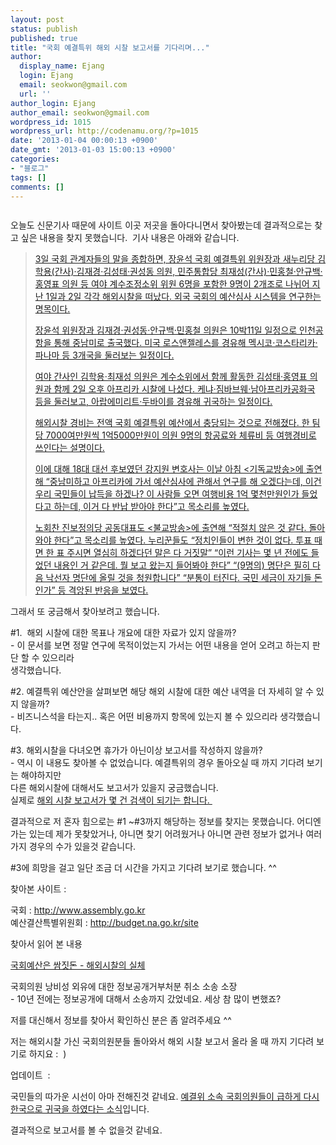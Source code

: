 ```yaml
---
layout: post
status: publish
published: true
title: "국회 예결특위 해외 시찰 보고서를 기다리며..."
author:
  display_name: Ejang
  login: Ejang
  email: seokwon@gmail.com
  url: ''
author_login: Ejang
author_email: seokwon@gmail.com
wordpress_id: 1015
wordpress_url: http://codenamu.org/?p=1015
date: '2013-01-04 00:00:13 +0900'
date_gmt: '2013-01-03 15:00:13 +0900'
categories:
- "블로그"
tags: []
comments: []
---
```

<p><img class="aligncenter" src="http://farm6.staticflickr.com/5286/5226383925_b3e4bd8b19_o.png" alt="" /></p>
<p>오늘도 신문기사 때문에 사이트 이곳 저곳을 돌아다니면서 찾아봤는데 결과적으로는 찾고 싶은 내용을 찾지 못했습니다.  기사 내용은 아래와 같습니다.</p>
<blockquote><p><a href="http://www.hani.co.kr/arti/politics/politics_general/568108.html" target="_blank">3일 국회 관계자들의 말을 종합하면, 장윤석 국회 예결특위 위원장과 새누리당 김학용(간사)·김재경·김성태·권성동 의원, 민주통합당 최재성(간사)·민홍철·안규백·홍영표 의원 등 여야 계수조정소위 위원 6명을 포함한 9명이 2개조로 나뉘어 지난 1일과 2일 각각 해외시찰을 떠났다. 외국 국회의 예산심사 시스템을 연구한는 명목이다.</a></p>
<p><a href="http://www.hani.co.kr/arti/politics/politics_general/568108.html" target="_blank">장윤석 위원장과 김재경·권성동·안규백·민홍철 의원은 10박11일 일정으로 인천공항을 통해 중남미로 출국했다. 미국 로스앤젤레스를 경유해 멕시코·코스타리카·파나마 등 3개국을 둘러보는 일정이다.</a></p>
<p><a href="http://www.hani.co.kr/arti/politics/politics_general/568108.html" target="_blank">여야 간사인 김학용·최재성 의원은 계수소위에서 함께 활동한 김성태·홍영표 의원과 함께 2일 오후 아프리카 시찰에 나섰다. 케냐·짐바브웨·남아프리카공화국 등을 둘러보고, 아랍에미리트·두바이를 경유해 귀국하는 일정이다.</a></p>
<p><a href="http://www.hani.co.kr/arti/politics/politics_general/568108.html" target="_blank">해외시찰 경비는 전액 국회 예결특위 예산에서 충당되는 것으로 전해졌다. 한 팀당 7000여만원씩 1억5000만원이 의원 9명의 항공료와 체류비 등 여행경비로 쓰인다는 설명이다.</a></p>
<p><a href="http://www.hani.co.kr/arti/politics/politics_general/568108.html" target="_blank">이에 대해 18대 대선 후보였던 강지원 변호사는 이날 아침 &lt;기독교방송&gt;에 출연해 “중남미하고 아프리카에 가서 예산심사에 관해서 연구를 해 오겠다는데, 이건 우리 국민들이 납득을 하겠나? 이 사람들 오면 여행비용 1억 몇천만원인가 들었다고 하는데, 이거 다 반납 받아야 한다”고 목소리를 높였다.</a></p>
<p><a href="http://www.hani.co.kr/arti/politics/politics_general/568108.html" target="_blank">노회찬 진보정의당 공동대표도 &lt;불교방송&gt;에 출연해 “적절치 않은 것 같다. 돌아와야 한다”고 목소리를 높였다. 누리꾼들도 “정치인들이 변한 것이 없다. 투표 때면 한 표 주시면 열심히 하겠다던 말은 다 거짓말” “이런 기사는 몇 년 전에도 들었던 내용인 거 같은데. 뭘 보고 왔는지 들어봐야 한다” “(9명의) 명단은 필히 다음 낙선자 명단에 올릴 것을 청원합니다” “분통이 터진다. 국민 세금이 자기들 돈인가” 등 격앙된 반응을 보였다.</a></p></blockquote>
<p>그래서 또 궁금해서 찾아보려고 했습니다.</p>
<p>#1.  해외 시찰에 대한 목표나 개요에 대한 자료가 있지 않을까?<br />
- 이 문서를 보면 정말 연구에 목적이었는지 가서는 어떤 내용을 얻어 오려고 하는지 판단 할 수 있으리라<br />
생각했습니다.</p>
<p>#2. 예결특위 예산안을 살펴보면 해당 해외 시찰에 대한 예산 내역을 더 자세히 알 수 있지 않을까?<br />
- 비즈니스석을 타는지.. 혹은 어떤 비용까지 항목에 있는지 볼 수 있으리라 생각했습니다.</p>
<p>#3. 해외시찰을 다녀오면 휴가가 아닌이상 보고서를 작성하지 않을까?<br />
- 역시 이 내용도 찾아볼 수 없었습니다. 예결특위의 경우 돌아오실 때 까지 기다려 보기는 해야하지만<br />
다른 해외시찰에 대해서도 보고서가 있을지 궁금했습니다.<br />
실제로 <a href="http://www.assembly.go.kr/renew10/k2sch/search_result_main.jsp" target="_blank">해외 시찰 보고서가 몇 건 검색이 되기는 합니다. </a></p>
<p>결과적으로 저 혼자 힘으로는 #1 ~#3까지 해당하는 정보를 찾지는 못했습니다. 어디엔가는 있는데 제가 못찾았거나, 아니면 찾기 어려웠거나 아니면 관련 정보가 없거나 여러가지 경우의 수가 있을것 같습니다.</p>
<p>#3에 희망을 걸고 일단 조금 더 시간을 가지고 기다려 보기로 했습니다. ^^</p>
<p>찾아본 사이트 :</p>
<p>국회 : <a href="http://www.assembly.go.kr" target="_blank">http://www.assembly.go.kr</a><br />
예산결산특별위원회 : <a href="http://budget.na.go.kr/site" target="_blank">http://budget.na.go.kr/site</a></p>
<p>찾아서 읽어 본 내용</p>
<p><a href="http://www.peoplepower21.org/Government/545717" target="_blank">국회예산은 쌈짓돈 - 해외시찰의 실체</a></p>
<p>국회의원 낭비성 외유에 대한 정보공개거부처분 취소 소송 소장<br />
- 10년 전에는 정보공개에 대해서 소송까지 갔었네요. 세상 참 많이 변했죠?</p>
<p>저를 대신해서 정보를 찾아서 확인하신 분은 좀 알려주세요 ^^</p>
<p>저는 해외시찰 가신 국회의원분들 돌아와서 해외 시찰 보고서 올라 올 때 까지 기다려 보기로 하지요 :  )</p>
<p>업데이트  :</p>
<p>국민들의 따가운 시선이 아마 전해진것 같네요. <a href="http://news.khan.co.kr/kh_news/khan_art_view.html?artid=201301061834061&amp;code=910402" target="_blank">예결위 소속 국회의원들이 급하게 다시 한국으로 귀국을 하였다는 소식</a>입니다.</p>
<p>결과적으로 보고서를 볼 수 없을것 같네요.</p>
